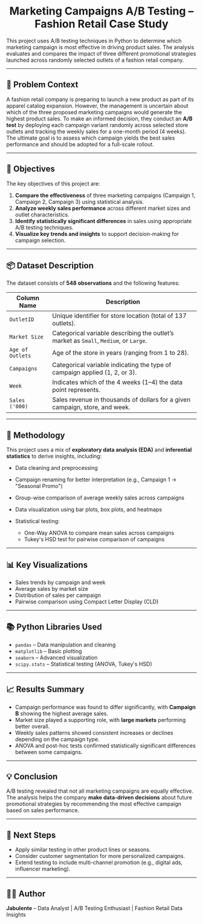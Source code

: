 <h1 align='center'>Marketing Campaigns A/B Testing – Fashion Retail Case Study</h1>



This project uses A/B testing techniques in Python to determine which marketing campaign is most effective in driving product sales. The analysis evaluates and compares the impact of three different promotional strategies launched across randomly selected outlets of a fashion retail company.

---

## 🧠 Problem Context

A fashion retail company is preparing to launch a new product as part of its apparel catalog expansion. However, the management is uncertain about which of the three proposed marketing campaigns would generate the highest product sales. To make an informed decision, they conduct an **A/B test** by deploying each campaign variant randomly across selected store outlets and tracking the weekly sales for a one-month period (4 weeks). The ultimate goal is to assess which campaign yields the best sales performance and should be adopted for a full-scale rollout.

---

## 🎯 Objectives

The key objectives of this project are:

1. **Compare the effectiveness** of three marketing campaigns (Campaign 1, Campaign 2, Campaign 3) using statistical analysis.
2. **Analyze weekly sales performance** across different market sizes and outlet characteristics.
3. **Identify statistically significant differences** in sales using appropriate A/B testing techniques.
4. **Visualize key trends and insights** to support decision-making for campaign selection.

---

## 📦 Dataset Description

The dataset consists of **548 observations** and the following features:

| Column Name      | Description                                                                           |
| ---------------- | ------------------------------------------------------------------------------------- |
| `OutletID`       | Unique identifier for store location (total of 137 outlets).                          |
| `Market Size`    | Categorical variable describing the outlet’s market as `Small`, `Medium`, or `Large`. |
| `Age of Outlets` | Age of the store in years (ranging from 1 to 28).                                     |
| `Campaigns`      | Categorical variable indicating the type of campaign applied (1, 2, or 3).            |
| `Week`           | Indicates which of the 4 weeks (1–4) the data point represents.                       |
| `Sales ('000)`   | Sales revenue in thousands of dollars for a given campaign, store, and week.          |

---

## 🧪 Methodology

This project uses a mix of **exploratory data analysis (EDA)** and **inferential statistics** to derive insights, including:

* Data cleaning and preprocessing
* Campaign renaming for better interpretation (e.g., Campaign 1 → "Seasonal Promo")
* Group-wise comparison of average weekly sales across campaigns
* Data visualization using bar plots, box plots, and heatmaps
* Statistical testing:

  * One-Way ANOVA to compare mean sales across campaigns
  * Tukey's HSD test for pairwise comparison of campaigns

---

## 📊 Key Visualizations

* Sales trends by campaign and week
* Average sales by market size
* Distribution of sales per campaign
* Pairwise comparison using Compact Letter Display (CLD)

---

## 📚 Python Libraries Used

* `pandas` – Data manipulation and cleaning
* `matplotlib` – Basic plotting
* `seaborn` – Advanced visualization
* `scipy.stats` – Statistical testing (ANOVA, Tukey's HSD)

---

## 📈 Results Summary

* Campaign performance was found to differ significantly, with **Campaign B** showing the highest average sales.
* Market size played a supporting role, with **large markets** performing better overall.
* Weekly sales patterns showed consistent increases or declines depending on the campaign type.
* ANOVA and post-hoc tests confirmed statistically significant differences between some campaigns.

---

## 💡 Conclusion

A/B testing revealed that not all marketing campaigns are equally effective. The analysis helps the company **make data-driven decisions** about future promotional strategies by recommending the most effective campaign based on sales performance.

---

## 🚀 Next Steps

* Apply similar testing in other product lines or seasons.
* Consider customer segmentation for more personalized campaigns.
* Extend testing to include multi-channel promotion (e.g., digital ads, influencer marketing).

---

## 👨‍💻 Author

**Jabulente** – Data Analyst | A/B Testing Enthusiast | Fashion Retail Data Insights

